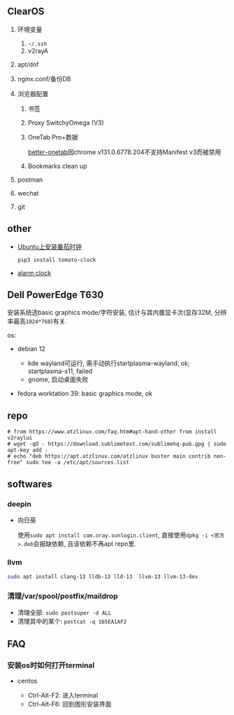 ## ClearOS
1. 环境变量

    1. `~/.ssh`
    1. v2rayA
1. apt/dnf
1. nginx.conf/备份DB
1. 浏览器配置

    1. 书签
    1. Proxy SwitchyOmega (V3)
    1. OneTab Pro+数据

        [better-onetab](https://github.com/cnwangjie/better-onetab)因chrome v131.0.6778.204不支持Manifest v3而被禁用
    1. Bookmarks clean up
1. postman
1. wechat
1. git

## other
- [Ubuntu上安装番茄时钟](https://zhuanlan.zhihu.com/p/350023097)

    `pip3 install tomato-clock`
- [alarm clock](https://alarm-clock-applet.github.io/)

## Dell PowerEdge T630
安装系统选basic graphics mode/字符安装, 估计与其内置显卡次(显存32M, 分辨率最高`1024*768`)有关.

os:
- debian 12

    - kde wayland可运行, 需手动执行startplasma-wayland, ok; startplasma-x11, failed
    - gnome, 启动桌面失败
- fedora worktation 39: basic graphics mode, ok

## repo
```
# from https://www.atzlinux.com/faq.htm#apt-hand-other from install v2raylui
# wget -qO - https://download.sublimetext.com/sublimehq-pub.gpg | sudo apt-key add -
# echo "deb https://apt.atzlinux.com/atzlinux buster main contrib non-free" sudo tee -a /etc/apt/sources.list
```

## softwares
### deepin
- 向日葵

    使用`sudo apt install com.oray.sunlogin.client`, 直接使用`dpkg -i <官方>.deb`会报缺依赖, 且该依赖不再apt repo里.
### llvm
```bash
sudo apt install clang-13 lldb-13 lld-13  llvm-13 llvm-13-dev
```

### 清理/var/spool/postfix/maildrop
- 清理全部: `sudo postsuper -d ALL`
- 清理其中的某个: `postcat -q 165EA1AF2`

## FAQ
### 安装os时如何打开terminal
- centos

    - Ctrl-Alt-F2: 进入terminal
    - Ctrl-Alt-F6: 回到图形安装界面

